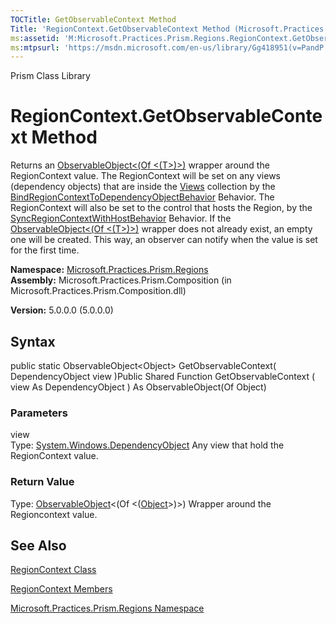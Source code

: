```yaml
---
TOCTitle: GetObservableContext Method
Title: 'RegionContext.GetObservableContext Method (Microsoft.Practices.Prism.Regions)'
ms:assetid: 'M:Microsoft.Practices.Prism.Regions.RegionContext.GetObservableContext(System.Windows.DependencyObject)'
ms:mtpsurl: 'https://msdn.microsoft.com/en-us/library/Gg418951(v=PandP.50)'
---
```


Prism Class Library

RegionContext.GetObservableContext Method
=============================================

Returns an [ObservableObject&lt;(Of &lt;(T&gt;)&gt;)](https://msdn.microsoft.com/library/microsoft.practices.prism.observableobject%601) wrapper around the RegionContext value. The RegionContext will be set on any views (dependency objects) that are inside the [Views](https://msdn.microsoft.com/library/microsoft.practices.prism.regions.iregion.views) collection by the [BindRegionContextToDependencyObjectBehavior](https://msdn.microsoft.com/library/microsoft.practices.prism.regions.behaviors.bindregioncontexttodependencyobjectbehavior) Behavior. The RegionContext will also be set to the control that hosts the Region, by the [SyncRegionContextWithHostBehavior](https://msdn.microsoft.com/library/microsoft.practices.prism.regions.behaviors.syncregioncontextwithhostbehavior) Behavior. If the [ObservableObject&lt;(Of &lt;(T&gt;)&gt;)](https://msdn.microsoft.com/library/microsoft.practices.prism.observableobject%601) wrapper does not already exist, an empty one will be created. This way, an observer can notify when the value is set for the first time.

**Namespace:** [Microsoft.Practices.Prism.Regions](https://msdn.microsoft.com/library/microsoft.practices.prism.regions)
**Assembly:** Microsoft.Practices.Prism.Composition (in Microsoft.Practices.Prism.Composition.dll)

**Version:** 5.0.0.0 (5.0.0.0)

## Syntax


public static ObservableObject&lt;Object&gt; GetObservableContext( DependencyObject view )Public Shared Function GetObservableContext ( view As DependencyObject ) As ObservableObject(Of Object)

### Parameters

view  
Type: [System.Windows.DependencyObject](http://msdn.microsoft.com/en-us/library/ms589309)
Any view that hold the RegionContext value.

### Return Value

Type: [ObservableObject](https://msdn.microsoft.com/library/microsoft.practices.prism.observableobject%601)&lt;(Of &lt;([Object](http://msdn.microsoft.com/en-us/library/e5kfa45b)&gt;)&gt;)
Wrapper around the Regioncontext value.

See Also
--------


[RegionContext Class](https://msdn.microsoft.com/library/microsoft.practices.prism.regions.regioncontext)

[RegionContext Members](https://msdn.microsoft.com/allmembers.t:microsoft.practices.prism.regions.regioncontext)

[Microsoft.Practices.Prism.Regions Namespace](https://msdn.microsoft.com/library/microsoft.practices.prism.regions)
